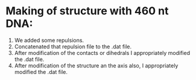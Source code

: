 # Making of structure with 460 nt DNA:  
1. We added some repulsions.  
2. Concatenated that repulsion file to the .dat file.  
3. After modification of the contacts or dihedrals I appropriately modified the .dat file.  
4. After modification of the structure an the axis also, I appropriately modified the .dat file.
